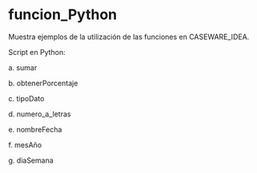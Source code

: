 # funcion_Python
Muestra ejemplos de la utilización de las funciones en CASEWARE_IDEA.

Script en Python:

a. sumar

b. obtenerPorcentaje

c. tipoDato

d. numero_a_letras

e. nombreFecha

f. mesAño

g. diaSemana

